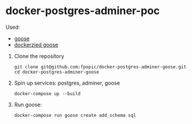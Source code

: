 # docker-postgres-adminer-poc

Used:
- [goose](https://bitbucket.org/liamstask/goose/)
- [dockerzied goose](https://github.com/shopkeep/goose/)

1. Clone the repository
    ```shell script
    git clone git@github.com:fpopic/docker-postgres-adminer-goose.git
    cd docker-postgres-adminer-goose
    ```

2. Spin up services: postgres, adminer, goose
    ```shell script
    docker-compose up --build
    ```

3. Run goose:
    ```shell script
    docker-compose run goose create add_schema sql
    ```